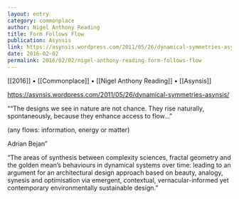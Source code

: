 ```yaml
---
layout: entry
category: commonplace
author: Nigel Anthony Reading
title: Form Follows Flow
publication: Asynsis
link: https://asynsis.wordpress.com/2011/05/26/dynamical-symmetries-asynsis/
date: 2016-02-02
permalink: 2016/02/02/nigel-anthony-reading-form-follows-flow
---
```


[[2016]] • [[Commonplace]] • [[Nigel Anthony Reading]] • [[Asynsis]]

https://asynsis.wordpress.com/2011/05/26/dynamical-symmetries-asynsis/

““The designs we see in nature are not chance. They rise naturally, spontaneously,
because they enhance access to flow…”

(any flows: information, energy or matter)

Adrian Bejan”

“The areas of synthesis between complexity sciences, fractal geometry and the golden mean’s behaviours in dynamical systems over time: leading to an argument for an architectural design approach based on beauty, analogy, synesis and optimisation via emergent, contextual, vernacular-informed yet contemporary environmentally sustainable design.”
